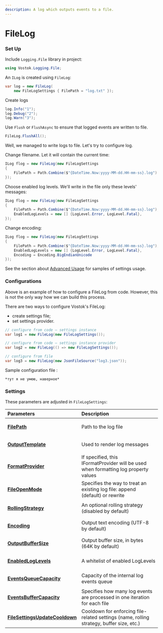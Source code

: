 ```yaml
---
description: A log which outputs events to a file.
---
```


# FileLog

### Set Up

Include `Logging.File` library in project:

```csharp
using Vostok.Logging.File;
```

 An `ILog` is created using `FileLog`:

```csharp
var log = new FileLog(
    new FileLogSettings { FilePath = "log.txt" });
```

Create logs

```csharp
log.Info("1");
log.Debug("2");
log.Warn("3");
```

Use `Flush` or `FlushAsync` to ensure that logged events are written to file.

```csharp
FileLog.FlushAll();
```

Well, we managed to write logs to file. Let's try to configure log.

Change filename. Let it will contain the current time:

```csharp
ILog flog = new FileLog(new FileLogSettings
{
    FilePath = Path.Combine($"{DateTime.Now:yyyy-MM-dd.HH-mm-ss}.log")     
});
```

Choose enabled log levels. We'll write in the file only these levels' messages:

```csharp
ILog flog = new FileLog(new FileLogSettings
{
    FilePath = Path.Combine($"{DateTime.Now:yyyy-MM-dd.HH-mm-ss}.log"),
    EnabledLogLevels = new [] {LogLevel.Error, LogLevel.Fatal},      
});
```

Change encoding:

```csharp
ILog flog = new FileLog(new FileLogSettings
{
    FilePath = Path.Combine($"{DateTime.Now:yyyy-MM-dd.HH-mm-ss}.log"),
    EnabledLogLevels = new [] {LogLevel.Error, LogLevel.Fatal},
    Encoding = Encoding.BigEndianUnicode
});
```

See the section about [Advanced Usage](../advanced-usage.md) for samples of settings usage.

### Configurations

Above is an example of how to configure a FileLog from code. However, this is not the only way how we can build this process.

There are two ways to configure Vostok's FileLog:

* create settings file;
* set settings provider.

```csharp
// configure from code — settings instance
var log1 = new FileLog(new FileLogSettings());

// configure from code — settings instance provider
var log2 = new FileLog(() => new FileLogSettings());

// configure from file
var log3 = new FileLog(new JsonFileSource("log3.json"));
```

Sample configuration file :

```text
*тут я не умею, наверное*
```

### Settings

These parameters are adjusted in `FileLogSettings`:

<table>
  <thead>
    <tr>
      <th style="text-align:left">Parameters</th>
      <th style="text-align:left">Description</th>
    </tr>
  </thead>
  <tbody>
    <tr>
      <td style="text-align:left">
        <p><b></b>
        </p>
        <p><b></b><a href="https://github.com/vostok/logging.file/blob/master/Vostok.Logging.File/Configuration/FileLogSettings.cs"><b>FilePath</b></a>
        </p>
      </td>
      <td style="text-align:left">
        <p></p>
        <p>Path to the log file</p>
      </td>
    </tr>
    <tr>
      <td style="text-align:left">
        <p></p>
        <p><a href="https://github.com/vostok/logging.file/blob/master/Vostok.Logging.File/Configuration/FileLogSettings.cs"><b>OutputTemplate</b></a>
        </p>
      </td>
      <td style="text-align:left">
        <p></p>
        <p>Used to render log messages</p>
      </td>
    </tr>
    <tr>
      <td style="text-align:left">
        <p></p>
        <p><a href="https://github.com/vostok/logging.file/blob/master/Vostok.Logging.File/Configuration/FileLogSettings.cs"><b>FormatProvider</b></a>
        </p>
      </td>
      <td style="text-align:left">If specified, this IFormatProvider will be used when formatting log property
        values</td>
    </tr>
    <tr>
      <td style="text-align:left">
        <p></p>
        <p><a href="https://github.com/vostok/logging.file/blob/master/Vostok.Logging.File/Configuration/FileLogSettings.cs"><b>FileOpenMode</b></a>
        </p>
      </td>
      <td style="text-align:left">Specifies the way to treat an existing log file: append (default) or rewrite</td>
    </tr>
    <tr>
      <td style="text-align:left">
        <p></p>
        <p><a href="https://github.com/vostok/logging.file/blob/master/Vostok.Logging.File/Configuration/FileLogSettings.cs"><b>RollingStrategy</b></a>
        </p>
      </td>
      <td style="text-align:left">An optional rolling strategy (disabled by default)</td>
    </tr>
    <tr>
      <td style="text-align:left">
        <p></p>
        <p><a href="https://github.com/vostok/logging.file/blob/master/Vostok.Logging.File/Configuration/FileLogSettings.cs"><b>Encoding</b></a>
        </p>
      </td>
      <td style="text-align:left">Output text encoding (UTF-8 by default)</td>
    </tr>
    <tr>
      <td style="text-align:left">
        <p></p>
        <p><a href="https://github.com/vostok/logging.file/blob/master/Vostok.Logging.File/Configuration/FileLogSettings.cs"><b>OutputBufferSize</b></a>
        </p>
      </td>
      <td style="text-align:left">Output buffer size, in bytes (64K by default)</td>
    </tr>
    <tr>
      <td style="text-align:left">
        <p></p>
        <p><a href="https://github.com/vostok/logging.file/blob/master/Vostok.Logging.File/Configuration/FileLogSettings.cs"><b>EnabledLogLevels</b></a>
        </p>
      </td>
      <td style="text-align:left">A whitelist of enabled LogLevels</td>
    </tr>
    <tr>
      <td style="text-align:left">
        <p></p>
        <p><a href="https://github.com/vostok/logging.file/blob/master/Vostok.Logging.File/Configuration/FileLogSettings.cs"><b>EventsQueueCapacity</b></a>
        </p>
      </td>
      <td style="text-align:left">Capacity of the internal log events queue</td>
    </tr>
    <tr>
      <td style="text-align:left">
        <p></p>
        <p><a href="https://github.com/vostok/logging.file/blob/master/Vostok.Logging.File/Configuration/FileLogSettings.cs"><b>EventsBufferCapacity</b></a>
        </p>
      </td>
      <td style="text-align:left">Specifies how many log events are processed in one iteration for each
        file</td>
    </tr>
    <tr>
      <td style="text-align:left">
        <p></p>
        <p><a href="https://github.com/vostok/logging.file/blob/master/Vostok.Logging.File/Configuration/FileLogSettings.cs"><b>FileSettingsUpdateCooldown</b></a><b></b>
        </p>
      </td>
      <td style="text-align:left">Cooldown for enforcing file-related settings (name, rolling strategy,
        buffer size, etc.)</td>
    </tr>
  </tbody>
</table>

